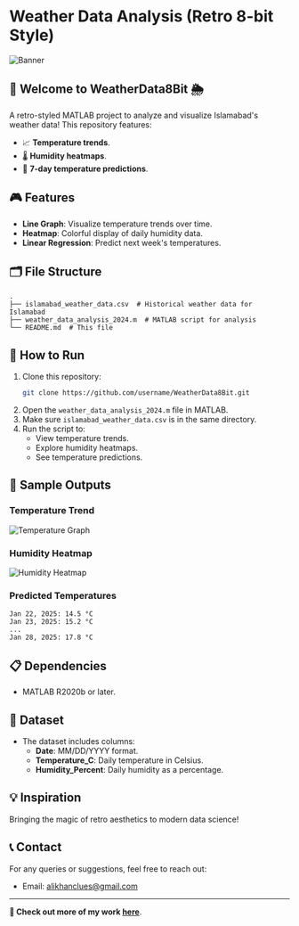 # Weather Data Analysis (Retro 8-bit Style)

![Banner]([https://example.com/retro-banner.png](https://www.analyticssteps.com/backend/media/thumbnail/6006173/6278986_1571298721_Weather_Forecoast_Graphics.jpg))

## 🌈 Welcome to WeatherData8Bit 🌦️

A retro-styled MATLAB project to analyze and visualize Islamabad's weather data! This repository features:
- 📈 **Temperature trends**.
- 🌡️ **Humidity heatmaps**.
- 🔮 **7-day temperature predictions**.

## 🎮 Features
- **Line Graph**: Visualize temperature trends over time.
- **Heatmap**: Colorful display of daily humidity data.
- **Linear Regression**: Predict next week's temperatures.

## 🗂️ File Structure
```plaintext
.
├── islamabad_weather_data.csv  # Historical weather data for Islamabad
├── weather_data_analysis_2024.m  # MATLAB script for analysis
└── README.md  # This file
```

## 🚀 How to Run
1. Clone this repository:
   ```bash
   git clone https://github.com/username/WeatherData8Bit.git
   ```
2. Open the `weather_data_analysis_2024.m` file in MATLAB.
3. Make sure `islamabad_weather_data.csv` is in the same directory.
4. Run the script to:
   - View temperature trends.
   - Explore humidity heatmaps.
   - See temperature predictions.

## 🎨 Sample Outputs
### Temperature Trend
![Temperature Graph](https://example.com/temp-graph.png)

### Humidity Heatmap
![Humidity Heatmap](https://example.com/humidity-heatmap.png)

### Predicted Temperatures
```
Jan 22, 2025: 14.5 °C
Jan 23, 2025: 15.2 °C
...
Jan 28, 2025: 17.8 °C
```

## 📋 Dependencies
- MATLAB R2020b or later.

## 💾 Dataset
- The dataset includes columns:
  - **Date**: MM/DD/YYYY format.
  - **Temperature_C**: Daily temperature in Celsius.
  - **Humidity_Percent**: Daily humidity as a percentage.

## 💡 Inspiration
Bringing the magic of retro aesthetics to modern data science!

## 📞 Contact
For any queries or suggestions, feel free to reach out:
- Email: [alikhanclues@gmail.com](mailto:alikhanclues@gmail.com)

---
**🔗 Check out more of my work [here](https://github.com/Onetatcode)**.
